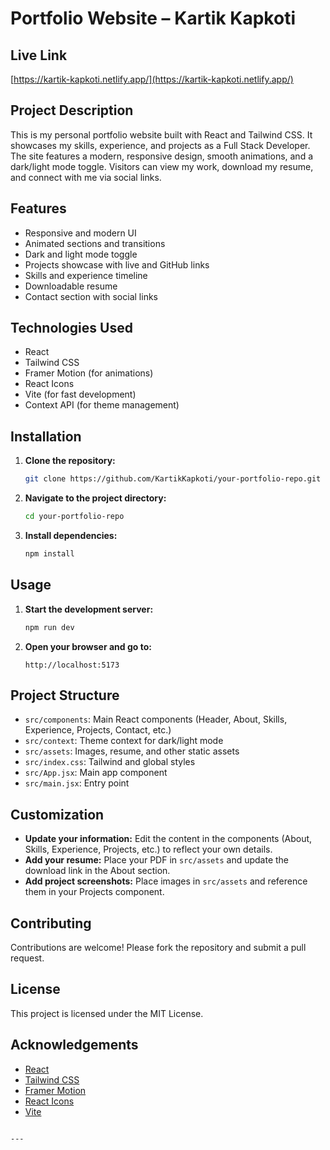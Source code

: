 
# Portfolio Website – Kartik Kapkoti

## Live Link

[https://kartik-kapkoti.netlify.app/](https://kartik-kapkoti.netlify.app/)  


## Project Description

This is my personal portfolio website built with React and Tailwind CSS. It showcases my skills, experience, and projects as a Full Stack Developer. The site features a modern, responsive design, smooth animations, and a dark/light mode toggle. Visitors can view my work, download my resume, and connect with me via social links.

## Features

- Responsive and modern UI
- Animated sections and transitions
- Dark and light mode toggle
- Projects showcase with live and GitHub links
- Skills and experience timeline
- Downloadable resume
- Contact section with social links

## Technologies Used

- React
- Tailwind CSS
- Framer Motion (for animations)
- React Icons
- Vite (for fast development)
- Context API (for theme management)

## Installation

1. **Clone the repository:**
   ```bash
   git clone https://github.com/KartikKapkoti/your-portfolio-repo.git
   ```

2. **Navigate to the project directory:**
   ```bash
   cd your-portfolio-repo
   ```

3. **Install dependencies:**
   ```bash
   npm install
   ```

## Usage

1. **Start the development server:**
   ```bash
   npm run dev
   ```

2. **Open your browser and go to:**
   ```
   http://localhost:5173
   ```

## Project Structure

- `src/components`: Main React components (Header, About, Skills, Experience, Projects, Contact, etc.)
- `src/context`: Theme context for dark/light mode
- `src/assets`: Images, resume, and other static assets
- `src/index.css`: Tailwind and global styles
- `src/App.jsx`: Main app component
- `src/main.jsx`: Entry point

## Customization

- **Update your information:** Edit the content in the components (About, Skills, Experience, Projects, etc.) to reflect your own details.
- **Add your resume:** Place your PDF in `src/assets` and update the download link in the About section.
- **Add project screenshots:** Place images in `src/assets` and reference them in your Projects component.

## Contributing

Contributions are welcome! Please fork the repository and submit a pull request.

## License

This project is licensed under the MIT License.

## Acknowledgements

- [React](https://react.dev/)
- [Tailwind CSS](https://tailwindcss.com/)
- [Framer Motion](https://www.framer.com/motion/)
- [React Icons](https://react-icons.github.io/react-icons/)
- [Vite](https://vitejs.dev/)

```

---

